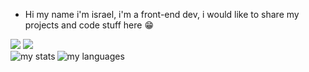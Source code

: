- Hi my name i'm israel, i'm a front-end dev, i would like to share my projects and code stuff here 😁
<div alin = "center>
  <a href = "https://www.linkedin.com/in/israel-da-silva-moreira-9a6a99243/" target= "_blank"> <img src  = "https://img.shields.io/badge/LinkedIn-0077B5?style=for-the-badge&logo=linkedin&logoColor=white" target= "_blank"><a hrf = "isaraelsilvaaa@gmail.com"> <img src = "https://img.shields.io/badge/Gmail-D14836?style=for-the-badge&logo=gmail&logoColor=white"/ target= "_blank">
</div>
  
<img alt = "my stats" align = "left" widht = "47%" src =  "https://github-readme-stats.vercel.app/api?username=Kburial" />  
<img alt = "my languages" align = "left" widht = "47%" src = "https://github-readme-stats.vercel.app/api/top-langs/?username=Kburial&layout=donut" />
